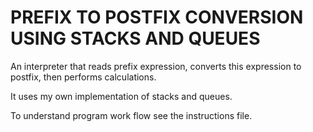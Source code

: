 # PREFIX TO POSTFIX CONVERSION USING STACKS AND QUEUES
An interpreter that reads prefix expression, converts this expression to postfix, then performs calculations.

It uses my own implementation of stacks and queues. 

To understand program work flow see the instructions file.
